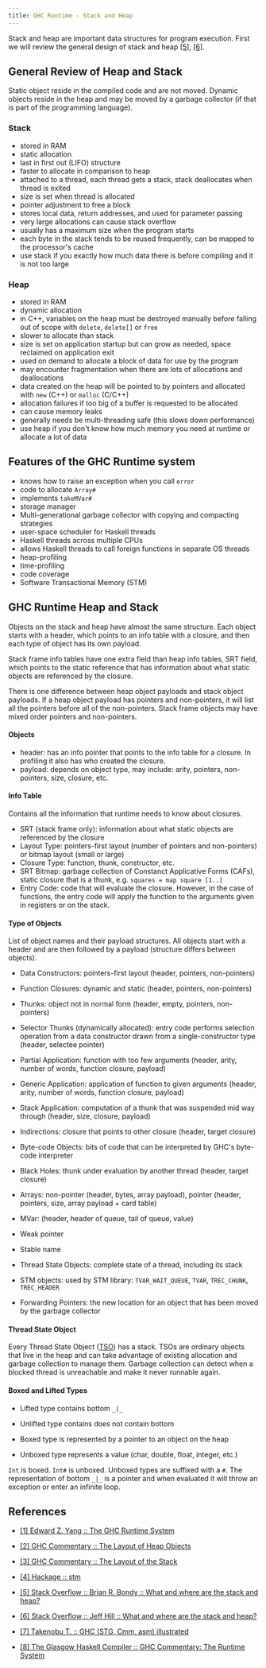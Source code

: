 ```yaml
---
title: GHC Runtime - Stack and Heap
---
```


Stack and heap are important data structures for program execution. First we 
will review the general design of stack and heap [[5]](https://stackoverflow.com/a/80113), 
[[6]](https://stackoverflow.com/a/79936).

## General Review of Heap and Stack 

Static object reside in the compiled code and are not moved. Dynamic objects 
reside in the heap and may be moved by a garbage collector (if that is part of 
the programming language).

### Stack
- stored in RAM
- static allocation
- last in first out (LIFO) structure
- faster to allocate in comparison to heap
- attached to a thread, each thread gets a stack, stack deallocates when thread is exited
- size is set when thread is allocated
- pointer adjustment to free a block
- stores local data, return addresses, and used for parameter passing
- very large allocations can cause stack overflow
- usually has a maximum size when the program starts
- each byte in the stack tends to be reused frequently, can be mapped to the processor's cache
- use stack if you exactly how much data there is before compiling and it is not too large

### Heap
- stored in RAM
- dynamic allocation
- in C++, variables on the heap must be destroyed manually before falling out of scope with `delete`, `delete[]` or `free`
- slower to allocate than stack
- size is set on application startup but can grow as needed, space reclaimed on application exit
- used on demand to allocate a block of data for use by the program
- may encounter fragmentation when there are lots of allocations and deallocations
- data created on the heap will be pointed to by pointers and allocated with `new` (C++) or `malloc` (C/C++)
- allocation failures if too big of a buffer is requested to be allocated
- can cause memory leaks
- generally needs be multi-threading safe (this slows down performance)
- use heap if you don't know how much memory you need at runtime or allocate a lot of data

## Features of the GHC Runtime system

- knows how to raise an exception when you call `error`
- code to allocate `Array#` 
- implements `takeMVar#`
- storage manager
- Multi-generational garbage collector with copying and compacting strategies
- user-space scheduler for Haskell threads
- Haskell threads across multiple CPUs
- allows Haskell threads to call foreign functions in separate OS threads 
- heap-profiling 
- time-profiling
- code coverage
- Software Transactional Memory (STM)

## GHC Runtime Heap and Stack

Objects on the stack and heap have almost the same structure. Each object starts 
with a header, which points to an info table with a closure, and then each
type of object has its own payload. 

Stack frame info tables have one extra field than heap info tables, SRT field, 
which points to the static reference that has information about what static 
objects are referenced by the closure.

There is one difference between heap object payloads and stack object payloads.
If a heap object payload has pointers and non-pointers, it will list all the 
pointers before all of the non-pointers. Stack frame objects may have mixed 
order pointers and non-pointers.

#### Objects

- header: has an info pointer that points to the info table for a closure. In profiling it also has who created the closure.
- payload: depends on object type, may include: arity, pointers, non-pointers, size, closure, etc.

#### Info Table

Contains all the information that runtime needs to know about closures.

- SRT (stack frame only): information about what static objects are referenced by the closure
- Layout Type: pointers-first layout (number of pointers and non-pointers) or bitmap layout (small or large)
- Closure Type: function, thunk, constructor, etc.
- SRT Bitmap: garbage collection of Constanct Applicative Forms (CAFs), static closure that is a thunk, e.g. `squares = map square [1..]`
- Entry Code: code that will evaluate the closure. However, in the case of functions, the entry code will apply the function to the arguments given in registers or on the stack.

#### Type of Objects 

List of object names and their payload structures. All objects start with a 
header and are then followed by a payload (structure differs between objects).

- Data Constructors: pointers-first layout (header, pointers, non-pointers)

- Function Closures: dynamic and static (header, pointers, non-pointers)

- Thunks: object not in normal form (header, empty, pointers, non-pointers)

- Selector Thunks (dynamically allocated): entry code performs selection operation from a data constructor drawn from a single-constructor type (header, selectee pointer)

- Partial Application: function with too few arguments (header, arity, number of words, function closure, payload)

- Generic Application: application of function to given arguments (header, arity, number of words, function closure, payload)

- Stack Application: computation of a thunk that was suspended mid way through (header, size, closure, payload)

- Indirections: closure that points to other closure (header, target closure)

- Byte-code Objects: bits of code that can be interpreted by GHC's byte-code interpreter

- Black Holes: thunk under evaluation by another thread (header, target closure)

- Arrays: non-pointer (header, bytes, array payload), pointer (header, pointers, size, array payload + card table)

- MVar: (header, header of queue, tail of queue, value)

- Weak pointer

- Stable name

- Thread State Objects: complete state of a thread, including its stack

- STM objects: used by STM library: `TVAR_WAIT_QUEUE`, `TVAR`, `TREC_CHUNK`, `TREC_HEADER`

- Forwarding Pointers: the new location for an object that has been moved by the garbage collector

#### Thread State Object

Every Thread State Object ([TSO](https://ghc.haskell.org/trac/ghc/wiki/Commentary/Rts/Storage/HeapObjects?redirectedfrom=Commentary/Rts/HeapObjects#ThreadStateObjects))
has a stack. TSOs are ordinary objects that live in the heap and can take 
advantage of existing allocation and garbage collection to manage them. Garbage 
collection can detect when a blocked thread is unreachable and make it never 
runnable again.

#### Boxed and Lifted Types

- Lifted type contains bottom `_|_`

- Unlifted type contains does not contain bottom

- Boxed type is represented by a pointer to an object on the heap

- Unboxed type represents a value (char, double, float, integer, etc.)

`Int` is boxed. `Int#` is unboxed. Unboxed types are suffixed with a `#`. The 
representation of bottom `_|_` is a pointer and when evaluated it will throw an 
exception or enter an infinite loop.


## References

- [[1] Edward Z. Yang :: The GHC Runtime System](http://ezyang.com/jfp-ghc-rts-draft.pdf)

- [[2] GHC Commentary :: The Layout of Heap Objects](https://ghc.haskell.org/trac/ghc/wiki/Commentary/Rts/Storage/HeapObjects)

- [[3] GHC Commentary :: The Layout of the Stack](https://ghc.haskell.org/trac/ghc/wiki/Commentary/Rts/Storage/Stack)

- [[4] Hackage :: stm](https://hackage.haskell.org/package/stm)

- [[5] Stack Overflow :: Brian R. Bondy :: What and where are the stack and heap?](https://stackoverflow.com/a/79936)

- [[6] Stack Overflow :: Jeff Hill :: What and where are the stack and heap?](https://stackoverflow.com/a/80113) 

- [[7] Takenobu T. :: GHC (STG, Cmm, asm) illustrated](https://takenobu-hs.github.io/downloads/haskell_ghc_illustrated.pdf)

- [[8] The Glasgow Haskell Compiler :: GHC Commentary: The Runtime System](https://ghc.haskell.org/trac/ghc/wiki/Commentary/Rts)
